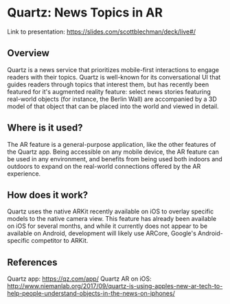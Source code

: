 # Quartz: News Topics in AR

Link to presentation: https://slides.com/scottblechman/deck/live#/

## Overview
Quartz is a news service that prioritizes mobile-first interactions to engage readers with their topics. Quartz is well-known for its conversational UI that guides readers through topics that interest them, but has recently been featured for it's augmented reality feature: select news stories featuring real-world objects (for instance, the Berlin Wall) are accompanied by a 3D model of that object that can be placed into the world and viewed in detail.

## Where is it used?
The AR feature is a general-purpose application, like the other features of the Quartz app. Being accessible on any mobile device, the AR feature can be used in any environment, and benefits from being used both indoors and outdoors to expand on the real-world connections offered by the AR experience.

## How does it work?
Quartz uses the native ARKit recently available on iOS to overlay specific models to the native camera view. This feature has already been available on iOS for several months, and while it currently does not appear to be available on Android, development will likely use ARCore, Google's Android-specific competitor to ARKit.

## References
Quartz app: https://qz.com/app/
Quartz AR on iOS: http://www.niemanlab.org/2017/09/quartz-is-using-apples-new-ar-tech-to-help-people-understand-objects-in-the-news-on-iphones/
